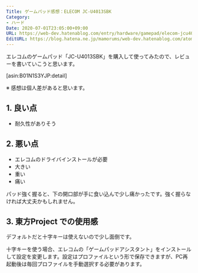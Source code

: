 ```yaml
---
Title: ゲームパッド感想：ELECOM JC-U4013SBK
Category:
- ハード
Date: 2020-07-01T23:05:00+09:00
URL: https://web-dev.hatenablog.com/entry/hardware/gamepad/elecom-jcu4013sbk
EditURL: https://blog.hatena.ne.jp/mamorums/web-dev.hatenablog.com/atom/entry/17391345971651828169
---
```


エレコムのゲームパッド「JC-U4013SBK」を購入して使ってみたので、レビューを書いていこうと思います。

[asin:B01N1S3YJP:detail]

※ 感想は個人差があると思います。


## 1. 良い点
- 耐久性がありそう


## 2. 悪い点
- エレコムのドライバインストールが必要
- 大きい
- 重い
- 痛い

パッド強く握ると、下の開口部が手に食い込んで少し痛かったです。強く握らなければ大丈夫かもしれません。


## 3. 東方Project での使用感
デフォルトだと十字キーは使えないので少し面倒です。

十字キーを使う場合、エレコムの「ゲームパッドアシスタント」をインストールして設定を変更します。設定はプロファイルという形で保存できますが、PC再起動後は毎回プロファイルを手動選択する必要があります。
